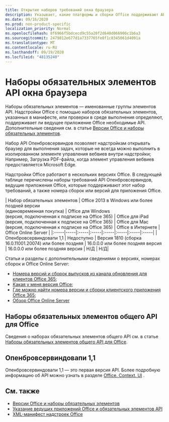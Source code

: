 ```yaml
---
title: Открытие наборов требований окна браузера
description: Указывает, какие платформы и сборки Office поддерживают API Опенбровсервиндов.
ms.date: 09/16/2020
ms.prod: non-product-specific
localization_priority: Normal
ms.openlocfilehash: 8f6966f5bdcecd9c55a20f2d640d066906c1b6a3
ms.sourcegitcommit: 2479812e677d1a7337765fe8f1c8345061d4091a
ms.translationtype: MT
ms.contentlocale: ru-RU
ms.lasthandoff: 09/19/2020
ms.locfileid: "48135240"
---
```

# <a name="open-browser-window-api-requirement-sets"></a>Наборы обязательных элементов API окна браузера

Наборы обязательных элементов — именованные группы элементов API. Надстройки Office с помощью наборов обязательных элементов, указанных в манифесте, или проверки в среде выполнения определяют, поддерживает ли ведущее приложение Office необходимые API. Дополнительные сведения см. в статье [Версии Office и наборы обязательных элементов](../../develop/office-versions-and-requirement-sets.md).

Набор API Опенбровсервиндов позволяет надстройкам открывать браузер для выполнения задач, которые не всегда можно выполнить в изолированном элементе управления вебвиев внутри надстройки; Например, Загрузка PDF-файла, когда элемент управления вебвиев предоставляется Microsoft Edge.

Надстройки Office работают в нескольких версиях Office. В следующей таблице перечислены наборы требований API Опенбровсервиндов, ведущие приложения Office, которые поддерживают этот набор требований, а также номера сборок или версий для приложения Office.

|  Набор обязательных элементов  | Office 2013 в Windows или более поздней версии<br>(единовременная покупка) | Office для Windows<br>(версия, подключенная к подписке на Office 365) |  Office для iPad<br>(версия, подключенная к подписке на Office 365)  |  Office для Mac<br>(версия, подключенная к подписке на Office 365)  | Office в Интернете  |  Office Online Server  |
|:-----|-----|:-----|:-----|:-----|:-----|:-----|:-----|
| Опенбровсервиндовапи 1,1  | Недоступно | Версия 1810 (сборка 16.0.11001.20074) или более поздняя | 16.0.0.0 или более поздняя версия | 16.0.0.0 или более поздняя версия | Н/Д | Н/Д|

Статьи и разделы с дополнительными сведениями о версиях, номерах сборок и Office Online Server:

- [Номера версий и сборок выпусков из канала обновления для клиентов Office 365](https://support.office.com/article/version-and-build-numbers-of-update-channel-releases-ae942449-1fca-4484-898b-a933ea23def7);
- [Какая у меня версия Office](https://support.office.com/article/What-version-of-Office-am-I-using-932788b8-a3ce-44bf-bb09-e334518b8b19);
- [Где можно найти номера версии и сборки клиентского приложения Office 365](https://support.office.com/article/version-and-build-numbers-of-update-channel-releases-ae942449-1fca-4484-898b-a933ea23def7);
- [Обзор Office Online Server](/officeonlineserver/office-online-server-overview)

## <a name="office-common-api-requirement-sets"></a>Наборы обязательных элементов общего API для Office

Сведения о наборах обязательных элементов общего API см. в статье [Наборы обязательных элементов общего API для Office](office-add-in-requirement-sets.md).

## <a name="openbrowserwindowapi-11"></a>Опенбровсервиндовапи 1,1

Опенбровсервиндовапи 1,1 — это первая версия API. Более подробную информацию об API можно узнать в разделе [Office. Context. UI](/javascript/api/office/office.context.ui) .

## <a name="see-also"></a>См. также

- [Версии Office и наборы обязательных элементов](../../develop/office-versions-and-requirement-sets.md)
- [Указание ведущих приложений Office и обязательных элементов API](../../develop/specify-office-hosts-and-api-requirements.md)
- [XML-манифест надстроек Office](../../develop/add-in-manifests.md)
